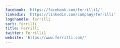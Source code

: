 ```yaml
---
facebook: 'https://facebook.com/ferrilli1/'
linkedin: 'https://linkedin.com/company/ferrilli'
logohandle: ferrilli
sort: ferrilli
title: Ferrilli
twitter: Ferrilli1
website: 'https://www.ferrilli.com/'
---
```

